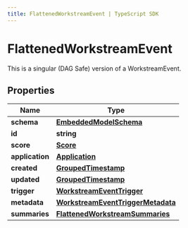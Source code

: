 ```yaml
---
title: FlattenedWorkstreamEvent | TypeScript SDK
---
```



# FlattenedWorkstreamEvent

This is a singular (DAG Safe) version of a WorkstreamEvent.

## Properties

Name | Type
------------ | -------------
**schema** | [**EmbeddedModelSchema**](EmbeddedModelSchema)
**id** | **string**
**score** | [**Score**](Score)
**application** | [**Application**](Application)
**created** | [**GroupedTimestamp**](GroupedTimestamp)
**updated** | [**GroupedTimestamp**](GroupedTimestamp)
**trigger** | [**WorkstreamEventTrigger**](WorkstreamEventTrigger)
**metadata** | [**WorkstreamEventTriggerMetadata**](WorkstreamEventTriggerMetadata)
**summaries** | [**FlattenedWorkstreamSummaries**](FlattenedWorkstreamSummaries)


